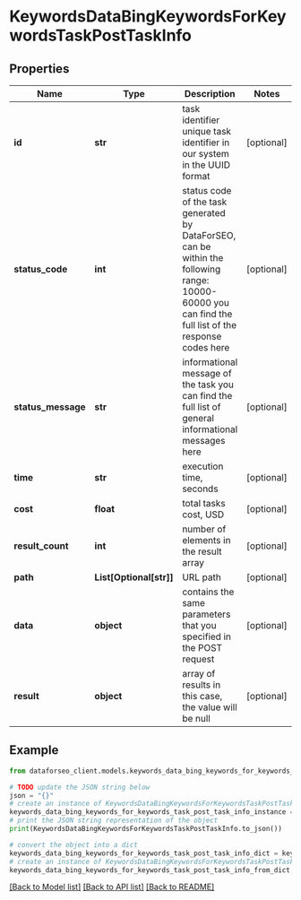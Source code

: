 # KeywordsDataBingKeywordsForKeywordsTaskPostTaskInfo


## Properties

Name | Type | Description | Notes
------------ | ------------- | ------------- | -------------
**id** | **str** | task identifier unique task identifier in our system in the UUID format | [optional] 
**status_code** | **int** | status code of the task generated by DataForSEO, can be within the following range: 10000-60000 you can find the full list of the response codes here | [optional] 
**status_message** | **str** | informational message of the task you can find the full list of general informational messages here | [optional] 
**time** | **str** | execution time, seconds | [optional] 
**cost** | **float** | total tasks cost, USD | [optional] 
**result_count** | **int** | number of elements in the result array | [optional] 
**path** | **List[Optional[str]]** | URL path | [optional] 
**data** | **object** | contains the same parameters that you specified in the POST request | [optional] 
**result** | **object** | array of results in this case, the value will be null | [optional] 

## Example

```python
from dataforseo_client.models.keywords_data_bing_keywords_for_keywords_task_post_task_info import KeywordsDataBingKeywordsForKeywordsTaskPostTaskInfo

# TODO update the JSON string below
json = "{}"
# create an instance of KeywordsDataBingKeywordsForKeywordsTaskPostTaskInfo from a JSON string
keywords_data_bing_keywords_for_keywords_task_post_task_info_instance = KeywordsDataBingKeywordsForKeywordsTaskPostTaskInfo.from_json(json)
# print the JSON string representation of the object
print(KeywordsDataBingKeywordsForKeywordsTaskPostTaskInfo.to_json())

# convert the object into a dict
keywords_data_bing_keywords_for_keywords_task_post_task_info_dict = keywords_data_bing_keywords_for_keywords_task_post_task_info_instance.to_dict()
# create an instance of KeywordsDataBingKeywordsForKeywordsTaskPostTaskInfo from a dict
keywords_data_bing_keywords_for_keywords_task_post_task_info_from_dict = KeywordsDataBingKeywordsForKeywordsTaskPostTaskInfo.from_dict(keywords_data_bing_keywords_for_keywords_task_post_task_info_dict)
```
[[Back to Model list]](../README.md#documentation-for-models) [[Back to API list]](../README.md#documentation-for-api-endpoints) [[Back to README]](../README.md)



